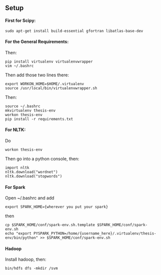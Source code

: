 ## Setup

#### First for Scipy:

	sudo apt-get install build-essential gfortran libatlas-base-dev
	
#### For the General Requirements:

Then:

	pip install virtualenv virtualenvwrapper
	vim ~/.bashrc

Then add those two lines there:

	export WORKON_HOME=$HOME/.virtualenv
	source /usr/local/bin/virtualenvwrapper.sh

Then:

	source ~/.bashrc
	mkvirtualenv thesis-env
	workon thesis-env
	pip install -r requirements.txt
	
#### For NLTK:

Do 

	workon thesis-env
	
Then go into a python console, then:

	import nltk
	nltk.download("wordnet")
	nltk.download("stopwords")
	
#### For Spark

Open ~/.bashrc and add
	
	export SPARK_HOME={wherever you put your spark}
	
then

    cp $SPARK_HOME/conf/spark-env.sh.template $SPARK_HOME/conf/spark-env.sh
    echo "export PYSPARK_PYTHON=/home/{username_here}/.virtualenv/thesis-env/bin/python" >> $SPARK_HOME/conf/spark-env.sh


#### Hadoop

Install hadoop, then:

    bin/hdfs dfs -mkdir /svm
